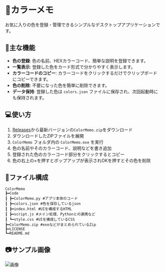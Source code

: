 # 🎨カラーメモ

お気に入りの色を登録・管理できるシンプルなデスクトップアプリケーションです。

## 🔧主な機能

- **色の登録**: 色の名前、HEXカラーコード、簡単な説明を登録できます。
- **一覧表示**: 登録した色をカード形式で分かりやすく表示します。
- **カラーコードのコピー**: カラーコードをクリックするだけでクリップボードにコピーできます。
- **色の削除**: 不要になった色を簡単に削除できます。
- **データ保持**: 登録した色は `colors.json` ファイルに保存され、次回起動時にも保持されます。

## 💻使い方
1. [Releases](https://github.com/gori-GORILLA-gori/ColorMemo/releases)から最新バージョンの`ColorMemo.zip`をダウンロード
2. ダウンロードしたZIPファイルを展開
3. `ColorMemo` フォルダ内の `ColorMemo.exe` を実行
4. 色の名前やそのカラーコード、説明などを書き追加
5. 登録された色のカラーコード部分をクリックするとコピー
6. 色の右上の×を押すとポップアップが表示されOKを押すとその色を削除

## 📂ファイル構成
```
ColorMemo
┣━Code
┃ ┣━ColorMemo.py #アプリ本体のコード
┃ ┣━colors.json #色を保存しているjson
┃ ┣━index.html #UIを構成するHTML
┃ ┣━script.js #メイン処理、Pythonとの連携など
┃ ┗━style.css #UIを構成しているCSS
┣━ColorMemo.zip #exeなどがまとめられているZip
┣━LICENSE
┗━README.md
```
## 📷サンプル画像
![画像](https://drive.google.com/uc?export=view&id=1uGxdpnmXoOhNBaLh1Stfwj0mjyo0DwsN)
